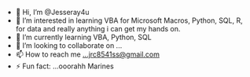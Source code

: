 - 👋 Hi, I’m @Jesseray4u
- 👀 I’m interested in learning VBA for Microsoft Macros, Python, SQL, R, for data and really anything i can get my hands on.
- 🌱 I’m currently learning VBA, Python, SQL
- 💞️ I’m looking to collaborate on ...
- 📫 How to reach me ...jrc8541ss@gmail.com
- ⚡ Fun fact: ...ooorahh Marines

<!---
Jesseray4u/Jesseray4u is a ✨ special ✨ repository because its `README.md` (this file) appears on your GitHub profile.
You can click the Preview link to take a look at your changes.
--->
